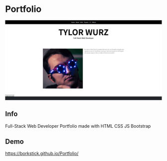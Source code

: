 # Portfolio
![GitHub Logo](/assets/img/portfolio.png)
## Info
Full-Stack Web Developer Portfolio made with HTML CSS JS Bootstrap 

## Demo
https://borkstick.github.io/Portfolio/
